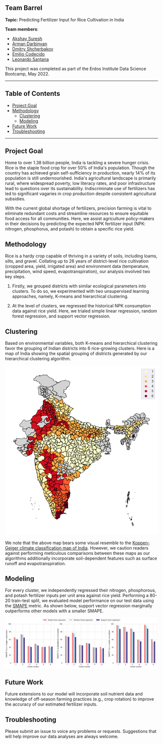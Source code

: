 ## Team Barrel

**Topic:** Predicting Fertilizer Input for Rice Cultivation in India

**Team members**:
* [Akshay Suresh](https://www.linkedin.com/in/akshaysureshas1/)
* [Arman Darbinyan](https://www.linkedin.com/in/armandarbin/)
* [Dmitry Shcherbakov](https://www.linkedin.com/in/dmitry-osu/)
* [Emilio Codecido](https://www.linkedin.com/in/emilio-codecido/)
* [Leonardo Santana](https://www.linkedin.com/in/leonardo-santana-4455594b/)

This project was completed as part of the Erdos Institute Data Science Bootcamp, May 2022. <br>

---

## Table of Contents
- [Project Goal](#project)
- [Methodology](#methods)
   - [Clustering](#clustering)
   - [Modeling](#models)
- [Future Work](#future)
- [Troubleshooting](#troubleshooting)

---

## Project Goal <a name="project"></a>

Home to over 1.38 billion people, India is tackling a severe hunger crisis. Rice is the staple food crop for over 50% of India's
population. Though the country has achieved grain self-sufficiency in production, nearly 14% of its population is still undernourished. India's agricultural landscape is primarily rural, where widespread poverty, low literacy rates, and poor infrastructure lead to questions over its sustainability. Indiscriminate use of fertilizers has led to significant vagaries in crop production despite consistent agricultural subsidies. <br>

With the current global shortage of fertilizers, precision farming is vital to eliminate redundant costs and streamline resources to ensure equitable food access for all communities. Here, we assist agriculture policy-makers in their decisions by predicting the expected NPK fertilizer input
(NPK: nitrogen, phosphorus, and potash) to obtain a specific rice yield.  <br>

## Methodology <a name="methods"></a>
Rice is a hardy crop capable of thriving in a variety of soils, including loams, silts, and gravel. Collating up to 26 years of district-level rice cultivation (cropped area, yield, irrigated area) and environment data (temperature, precipitation, wind speed, evapotranspiration), our analysis involved two key steps. <br>

1. Firstly, we grouped districts with similar ecological parameters into clusters. To do so, we experimented with two unsupervised learning approaches, namely, K-means and hierarchical clustering. <br>

2. At the level of clusters, we regressed the historical NPK consumption data against rice yield. Here, we trialed simple linear regression, random forest regression, and support vector regression. <br>

## Clustering <a name="clustering"></a>

Based on environmental variables, both K-means and hierarchical clustering favor the grouping of Indian districts into 6 rice-growing clusters. Here is a map of India showing the spatial grouping of districts generated by our hierarchical clustering algorithm. <br>

<p align="center">
<img  src="https://github.com/akshaysuresh1/may22-barrel/blob/main/media/clusters.png">
</p>

We note that the above map bears some visual resemble to the [Koppen-Geiger climate classification map of India](https://en.wikipedia.org/wiki/Climate_of_India#/media/File:Koppen-Geiger_Map_IND_present.svg). However, we caution readers against performing meticulous comparisons between these maps as our algorithms additionally incorporate soil-dependent features such as surface runoff and evapotranspiration. <br>

## Modeling <a name="models"></a>
For every cluster, we independently regressed their nitrogen, phosphorous, and potash fertilizer inputs per unit area against rice yield. Performing a 80-20 train-test split, we evaluated model performance on our test data using the [SMAPE](https://en.wikipedia.org/wiki/Symmetric_mean_absolute_percentage_error) metric. As shown below, support vector regression marginally outperforms other models with a smaller SMAPE. <br>

<p align="center">
<img  src="https://github.com/akshaysuresh1/may22-barrel/blob/main/media/smape_performance.png">
</p>


## Future Work <a name="future"></a>
Future extensions to our model will incorporate soil nutrient data and knowledge of off-season farming practices (e.g., crop rotation) to improve the accuracy of our estimated fertilizer inputs. <br>

## Troubleshooting <a name="troubleshooting"></a>
Please submit an issue to voice any problems or requests. Suggestions that will help improve our data analyses are always welcome.
